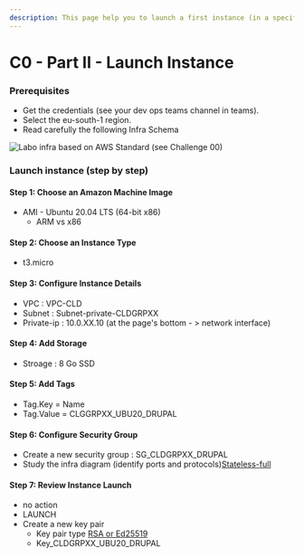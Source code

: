 ```yaml
---
description: This page help you to launch a first instance (in a specific subnet)
---
```


# C0 - Part II - Launch Instance

### Prerequisites

* Get the credentials (see your dev ops teams channel in teams).
* Select the eu-south-1 region.
* Read carefully the following Infra Schema

![Labo infra based on AWS Standard (see Challenge 00)](../../../../.gitbook/assets/CLD\_Infra\_Labo0.png)



### **Launch instance (step by step)**

#### Step 1: Choose an Amazon Machine Image

* AMI - Ubuntu 20.04 LTS (64-bit x86)&#x20;
  * ARM vs x86&#x20;

#### Step 2: Choose an Instance Type&#x20;

* t3.micro

#### Step 3: Configure Instance Details

* VPC : VPC-CLD
* Subnet : Subnet-private-CLDGRPXX
* Private-ip : 10.0.XX.10 (at the page's bottom - > network interface)

#### Step 4: Add Storage

* Stroage : 8 Go SSD&#x20;

#### Step 5: Add Tags

* Tag.Key = Name&#x20;
* Tag.Value = CLGGRPXX\_UBU20\_DRUPAL&#x20;

#### Step 6: Configure Security Group&#x20;

* Create a new security group : SG\_CLDGRPXX\_DRUPAL&#x20;
* Study the infra diagram (identify ports and protocols)[Stateless-full](https://docs.aws.amazon.com/network-firewall/latest/developerguide/firewall-rules-engines.html)&#x20;

#### Step 7: Review Instance Launch&#x20;

* no action
* LAUNCH
* Create a new key pair
  * Key pair type [RSA or Ed25519](https://medium.com/risan/upgrade-your-ssh-key-to-ed25519-c6e8d60d3c54)
  * Key\_CLDGRPXX\_UBU20\_DRUPAL
